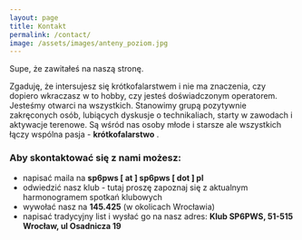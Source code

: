 ```yaml
---
layout: page
title: Kontakt
permalink: /contact/
image: /assets/images/anteny_poziom.jpg
---
```


Supe, że zawitałeś na naszą stronę.

Zgaduję, że intersujesz się krótkofalarstwem i nie ma znaczenia, czy dopiero wkraczasz w to hobby, czy jesteś doświadczonym operatorem. Jesteśmy otwarci na wszystkich. Stanowimy grupą pozytywnie zakręconych osób, lubiących dyskusje o technikaliach, starty w zawodach i aktywacje terenowe. Są wśród nas osoby młode i starsze ale wszystkich łączy wspólna pasja - **krótkofalarstwo** .


### Aby skontaktować się z nami możesz:

- napisać maila na **sp6pws [ at ] sp6pws [ dot ] pl**
- odwiedzić nasz klub - tutaj proszę zapoznaj się z aktualnym harmonogramem spotkań klubowych
- wywołać nasz na **145.425** (w okolicach Wrocławia)
- napisać tradycyjny list i wysłać go na nasz adres: **Klub SP6PWS, 51-515 Wrocław, ul Osadnicza 19**
